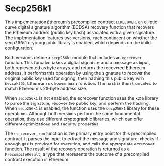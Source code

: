 # Secp256k1

This implementation Ethereum's precompiled contract `ECRECOVER`, an elliptic curve digital signature algorithm (ECDSA) recovery function that recovers the Ethereum address (public key hash) associated with a given signature. The implementation features two versions, each contingent on whether the secp256k1 cryptographic library is enabled, which depends on the build configuration.

Both versions define a `secp256k1` module that includes an `ecrecover` function. This function takes a digital signature and a message as input, both represented as byte arrays, and returns the recovered Ethereum address. It performs this operation by using the signature to recover the original public key used for signing, then hashing this public key with `Keccak256`, Ethereum's chosen hash function. The hash is then truncated to match Ethereum's 20-byte address size.

When `secp256k1` is not enabled, the ecrecover function uses the `k256` library to parse the signature, recover the public key, and perform the hashing. When `secp256k1` is enabled, the function uses the `secp256k1` library for these operations. Although both versions perform the same fundamental operation, they use different cryptographic libraries, which can offer different optimizations and security properties.

The `ec_recover_run` function is the primary entry point for this precompiled contract. It parses the input to extract the message and signature, checks if enough gas is provided for execution, and calls the appropriate ecrecover function. The result of the recovery operation is returned as a `PrecompileResult`, a type that represents the outcome of a precompiled contract execution in Ethereum.
